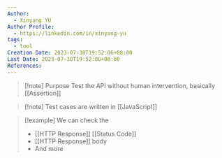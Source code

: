 ```yaml
---
Author:
  - Xinyang YU
Author Profile:
  - https://linkedin.com/in/xinyang-yu
tags:
  - tool
Creation Date: 2023-07-30T19:52:06+08:00
Last Date: 2023-07-30T19:52:06+08:00
References:
---
```

>[!note] Purpose
>Test the API without human intervention, basically [[Assertion]]

>[!note] Test cases are written in [[JavaScript]]

>[!example] We can check the
>- [[HTTP Response]] [[Status Code]]
>- [[HTTP Response]] body
>- And more